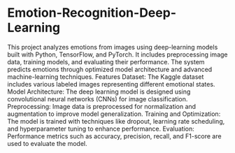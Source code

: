 # Emotion-Recognition-Deep-Learning
This project analyzes emotions from images using deep-learning models built with Python, TensorFlow, and PyTorch. It includes preprocessing image data, training models, and evaluating their performance. The system predicts emotions through optimized model architecture and advanced machine-learning techniques.
Features
Dataset: The Kaggle dataset includes various labeled images representing different emotional states.
Model Architecture: The deep learning model is designed using convolutional neural networks (CNNs) for image classification.
Preprocessing: Image data is preprocessed for normalization and augmentation to improve model generalization.
Training and Optimization: The model is trained with techniques like dropout, learning rate scheduling, and hyperparameter tuning to enhance performance.
Evaluation: Performance metrics such as accuracy, precision, recall, and F1-score are used to evaluate the model.
